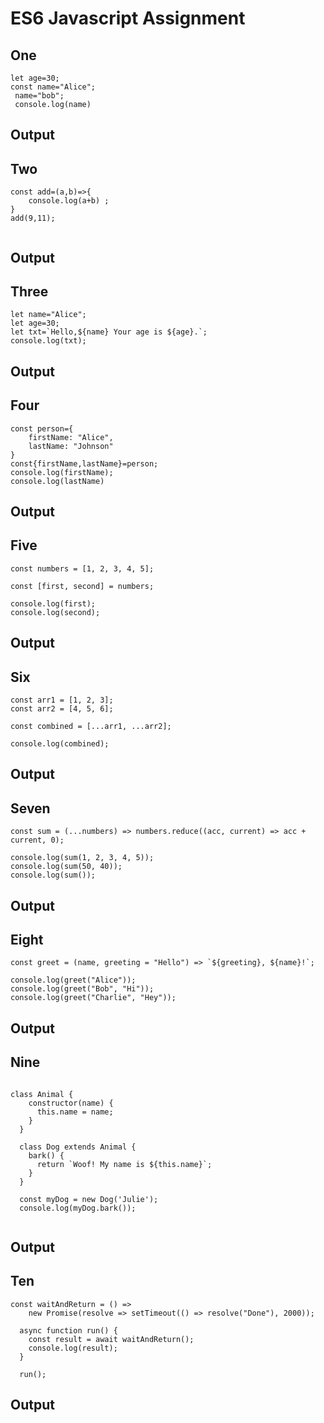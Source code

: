 # ES6 Javascript Assignment

## One

```
let age=30;
const name="Alice";
 name="bob";
 console.log(name)

```

## Output

## Two

```
const add=(a,b)=>{
    console.log(a+b) ;
}
add(9,11);


```

## Output

## Three

```
let name="Alice";
let age=30;
let txt=`Hello,${name} Your age is ${age}.`;
console.log(txt);

```

## Output

## Four

```
const person={
    firstName: "Alice",
    lastName: "Johnson"
}
const{firstName,lastName}=person;
console.log(firstName);
console.log(lastName)

```

## Output

## Five

```
const numbers = [1, 2, 3, 4, 5];

const [first, second] = numbers;

console.log(first);
console.log(second);

```

## Output

## Six

```
const arr1 = [1, 2, 3];
const arr2 = [4, 5, 6];

const combined = [...arr1, ...arr2];

console.log(combined);

```

## Output

## Seven

```
const sum = (...numbers) => numbers.reduce((acc, current) => acc + current, 0);

console.log(sum(1, 2, 3, 4, 5));
console.log(sum(50, 40));
console.log(sum());

```

## Output

## Eight

```
const greet = (name, greeting = "Hello") => `${greeting}, ${name}!`;

console.log(greet("Alice"));
console.log(greet("Bob", "Hi"));
console.log(greet("Charlie", "Hey"));

```

## Output

## Nine

```

class Animal {
    constructor(name) {
      this.name = name;
    }
  }

  class Dog extends Animal {
    bark() {
      return `Woof! My name is ${this.name}`;
    }
  }

  const myDog = new Dog('Julie');
  console.log(myDog.bark());


```

## Output

## Ten

```
const waitAndReturn = () =>
    new Promise(resolve => setTimeout(() => resolve("Done"), 2000));

  async function run() {
    const result = await waitAndReturn();
    console.log(result);
  }

  run();

```

## Output
